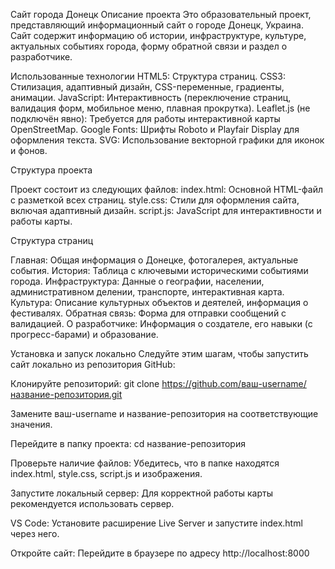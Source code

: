 Сайт города Донецк
Описание проекта
Это образовательный проект, представляющий информационный сайт о городе Донецк, Украина. Сайт содержит информацию об истории, инфраструктуре, культуре, актуальных событиях города, форму обратной связи и раздел о разработчике. 

Использованные технологии
HTML5: Структура страниц.
CSS3: Стилизация, адаптивный дизайн, CSS-переменные, градиенты, анимации.
JavaScript: Интерактивность (переключение страниц, валидация форм, мобильное меню, плавная прокрутка).
Leaflet.js (не подключён явно): Требуется для работы интерактивной карты OpenStreetMap.
Google Fonts: Шрифты Roboto и Playfair Display для оформления текста.
SVG: Использование векторной графики для иконок и фонов.

Структура проекта

Проект состоит из следующих файлов:
index.html: Основной HTML-файл с разметкой всех страниц.
style.css: Стили для оформления сайта, включая адаптивный дизайн.
script.js: JavaScript для интерактивности и работы карты.

Структура страниц

Главная: Общая информация о Донецке, фотогалерея, актуальные события.
История: Таблица с ключевыми историческими событиями города.
Инфраструктура: Данные о географии, населении, административном делении, транспорте, интерактивная карта.
Культура: Описание культурных объектов и деятелей, информация о фестивалях.
Обратная связь: Форма для отправки сообщений с валидацией.
О разработчике: Информация о создателе, его навыки (с прогресс-барами) и образование.

Установка и запуск локально
Следуйте этим шагам, чтобы запустить сайт локально из репозитория GitHub:

Клонируйте репозиторий:
git clone https://github.com/ваш-username/название-репозитория.git

Замените ваш-username и название-репозитория на соответствующие значения.

Перейдите в папку проекта:
cd название-репозитория


Проверьте наличие файлов: Убедитесь, что в папке находятся index.html, style.css, script.js и изображения. 

Запустите локальный сервер: Для корректной работы карты рекомендуется использовать сервер.

VS Code: Установите расширение Live Server и запустите index.html через него.


Откройте сайт: Перейдите в браузере по адресу http://localhost:8000

